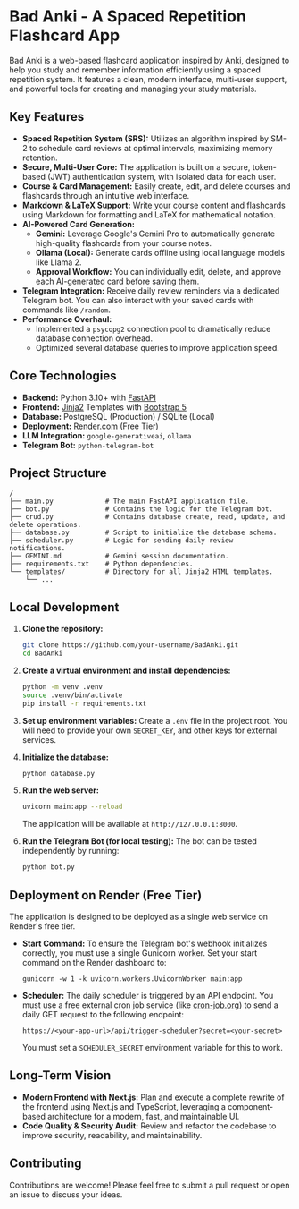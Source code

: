 # Bad Anki - A Spaced Repetition Flashcard App

Bad Anki is a web-based flashcard application inspired by Anki, designed to help you study and remember information efficiently using a spaced repetition system. It features a clean, modern interface, multi-user support, and powerful tools for creating and managing your study materials.

## Key Features

*   **Spaced Repetition System (SRS):** Utilizes an algorithm inspired by SM-2 to schedule card reviews at optimal intervals, maximizing memory retention.
*   **Secure, Multi-User Core:** The application is built on a secure, token-based (JWT) authentication system, with isolated data for each user.
*   **Course & Card Management:** Easily create, edit, and delete courses and flashcards through an intuitive web interface.
*   **Markdown & LaTeX Support:** Write your course content and flashcards using Markdown for formatting and LaTeX for mathematical notation.
*   **AI-Powered Card Generation:**
    *   **Gemini:** Leverage Google's Gemini Pro to automatically generate high-quality flashcards from your course notes.
    *   **Ollama (Local):** Generate cards offline using local language models like Llama 2.
    *   **Approval Workflow:** You can individually edit, delete, and approve each AI-generated card before saving them.
*   **Telegram Integration:** Receive daily review reminders via a dedicated Telegram bot. You can also interact with your saved cards with commands like `/random`.
*   **Performance Overhaul:**
    * Implemented a `psycopg2` connection pool to dramatically reduce database connection overhead.
    * Optimized several database queries to improve application speed.

## Core Technologies

*   **Backend:** Python 3.10+ with [FastAPI](https://fastapi.tiangolo.com/)
*   **Frontend:** [Jinja2](https://jinja.palletsprojects.com/) Templates with [Bootstrap 5](https://getbootstrap.com/)
*   **Database:** PostgreSQL (Production) / SQLite (Local)
*   **Deployment:** [Render.com](https://render.com/) (Free Tier)
*   **LLM Integration:** `google-generativeai`, `ollama`
*   **Telegram Bot:** `python-telegram-bot`

## Project Structure
```
/
├── main.py             # The main FastAPI application file.
├── bot.py              # Contains the logic for the Telegram bot.
├── crud.py             # Contains database create, read, update, and delete operations.
├── database.py         # Script to initialize the database schema.
├── scheduler.py        # Logic for sending daily review notifications.
├── GEMINI.md           # Gemini session documentation.
├── requirements.txt    # Python dependencies.
└── templates/          # Directory for all Jinja2 HTML templates.
    └── ...
```

## Local Development

1.  **Clone the repository:**
    ```bash
    git clone https://github.com/your-username/BadAnki.git
    cd BadAnki
    ```

2.  **Create a virtual environment and install dependencies:**
    ```bash
    python -m venv .venv
    source .venv/bin/activate
    pip install -r requirements.txt
    ```

3.  **Set up environment variables:**
    Create a `.env` file in the project root. You will need to provide your own `SECRET_KEY`, and other keys for external services.

4.  **Initialize the database:**
    ```bash
    python database.py
    ```

5.  **Run the web server:**
    ```bash
    uvicorn main:app --reload
    ```
    The application will be available at `http://127.0.0.1:8000`.

6.  **Run the Telegram Bot (for local testing):**
    The bot can be tested independently by running:
    ```bash
    python bot.py
    ```

## Deployment on Render (Free Tier)

The application is designed to be deployed as a single web service on Render's free tier.

*   **Start Command:** To ensure the Telegram bot's webhook initializes correctly, you must use a single Gunicorn worker. Set your start command on the Render dashboard to:
    ```
    gunicorn -w 1 -k uvicorn.workers.UvicornWorker main:app
    ```

*   **Scheduler:** The daily scheduler is triggered by an API endpoint. You must use a free external cron job service (like [cron-job.org](https://cron-job.org/)) to send a daily GET request to the following endpoint:
    ```
    https://<your-app-url>/api/trigger-scheduler?secret=<your-secret>
    ```
    You must set a `SCHEDULER_SECRET` environment variable for this to work.

## Long-Term Vision

*   **Modern Frontend with Next.js:** Plan and execute a complete rewrite of the frontend using Next.js and TypeScript, leveraging a component-based architecture for a modern, fast, and maintainable UI.
*   **Code Quality & Security Audit:** Review and refactor the codebase to improve security, readability, and maintainability.

## Contributing

Contributions are welcome! Please feel free to submit a pull request or open an issue to discuss your ideas.